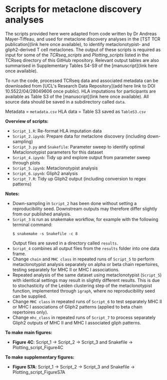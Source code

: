 # Scripts for metaclone discovery analyses

The scripts provided here were adapted from code written by Dr Andreas Mayer-Tiffeau, and used for metaclone discovery analyses in the [TST TCR publication](link here once available), to identify metaclonotypist- and gliph2-derived T cell metaclones. The output of these scripts is required as input for some of the _TCRseq_scripts_ and _Plotting_scripts_ listed in the TCRseq directory of this GitHub repository. Relevant output tables are also summarised in Supplementary Tables S4-S9 of the [manuscript](link here once available).

To run the code, processed TCRseq data and associated metadata can be downloaded from [UCL's Research Data Repository](add here link to DOI 10.5522/04/28049606 once public). HLA imputations for participants are available as Table S3 of the [manuscript](link here once available). All source data should be saved in a subdirectory called `data`.
 
Metadata = `metadata.csv`
HLA data = Table S3 saved as `TableS3.csv`

**Overview of scripts:**
* `Script_1.R`: Re-format HLA imputation data
* `Script_2.ipynb`: Prepare data for metaclone discovery (including down-sampling)
* `Script_3.py` and `Snakefile`: Parameter sweep to identify optimal Metaclonotypist parameters for this dataset
* `Script_4.ipynb`: Tidy up and explore output from parameter sweep through plots
* `Script_5.ipynb`: Metaclonotypist analysis
* `Script_6.ipynb`: Gliph2 analysis
* `Script_7.R`: Tidy up Gliph2 output (including conversion to regex patterns)

**Notes:**
* Down-sampling in `Script_2` has been done without setting a reproducibility seed. Downstream outputs may therefore differ slightly from our published analysis.
* `Script_3` is run as snakemake workflow, for example with the following terminal command:
	````console
	$ snakemake -s Snakefile -c 8
	````
	Output files are saved in a directory called `results`.
* `Script_4` combines all output files from the `results` folder into one data frame.
* Change `chain` and `MHC class` in repeated runs of `Script_5` to perform metaclonotypist analysis separately on alpha or beta chain repertoires, testing separately for MHC II or MHC I associations. 
* Repeated analysis of the same dataset using metaclonotypist (`Script_5`) with identical settings may result in slightly different results. This is due to stochasticity of the Leiden clustering step of the metaclonotypist function, implemented through `igraph`, where no reproducibility seed can be supplied.
* Change `MHC class` in repeated runs of `Script_6` to test separately MHC II or MHC I associations of Gliph2 patterns (applied to beta chain repertoires only).
* Change `mhc_class` in repeated runs of `Script_7` to process separately Gliph2 outputs of MHC II and MHC I associated gliph patterns.

**To make main figures:**
* **Figure 4C**: Script_1 &rarr; Script_2 &rarr; Script_3 and Snakefile &rarr; Plotting_script_Figure4C

**To make supplementary figures:**
* **Figure S7A**: Script_1 &rarr; Script_2 &rarr; Script_3 and Snakefile &rarr; Plotting_script_FigureS7A
